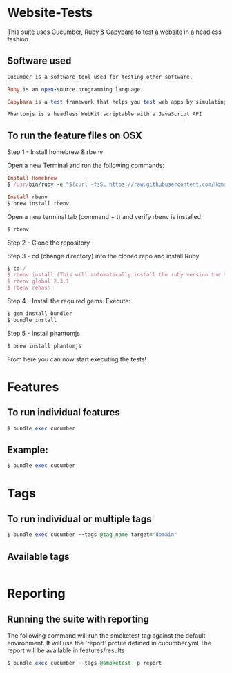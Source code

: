 Website-Tests
=============

This suite uses Cucumber, Ruby & Capybara to test a website in a headless fashion.

Software used
-------------
```sh
Cucumber is a software tool used for testing other software.
```

```ruby
Ruby is an open-source programming language.
```

```ruby
Capybara is a test framework that helps you test web apps by simulating how a real user would interact with the app.
```

```
Phantomjs is a headless WebKit scriptable with a JavaScript API
```

To run the feature files on OSX
-------------------------------

Step 1 - Install homebrew & rbenv

Open a new Terminal and run the following commands:
```ruby
Install Homebrew
$ /usr/bin/ruby -e "$(curl -fsSL https://raw.githubusercontent.com/Homebrew/install/master/install)"

Install rbenv
$ brew install rbenv
```
Open a new terminal tab (command + t) and verify rbenv is installed
```ruby
$ rbenv
```

Step 2 - Clone the repository

Step 3 - cd (change directory) into the cloned repo and install Ruby
```ruby
$ cd /
$ rbenv install (This will automatically install the ruby version the tests are using)
$ rbenv global 2.3.1
$ rbenv rehash
```
Step 4 - Install the required gems. Execute:
```ruby
$ gem install bundler 
$ bundle install
```

Step 5 - Install phantomjs 
```ruby
$ brew install phantomjs
```

From here you can now start executing the tests!

Features
========

To run individual features
--------------------------
```ruby
$ bundle exec cucumber
```

Example:
--------
```ruby
$ bundle exec cucumber
```

Tags
====

To run individual or multiple tags
---------------------------------------
```ruby
$ bundle exec cucumber --tags @tag_name target="domain"
```


Available tags
--------------
```

```

Reporting
=========

Running the suite with reporting
---------------------------------------
The following command will run the smoketest tag against the default environment. 
It will use the 'report' profile defined in cucumber.yml
The report will be available in features/results
```ruby
$ bundle exec cucumber --tags @smoketest -p report
```
